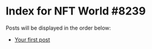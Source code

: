 # Index for NFT World #8239
Posts will be displayed in the order below:

- [Your first post](./001-first.md)

